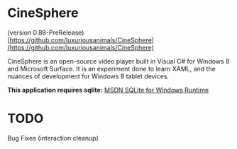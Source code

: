 CineSphere 
==========
(version 0.88-PreRelease) [https://github.com/luxuriousanimals/CineSphere](https://github.com/luxuriousanimals/CineSphere)

CineSphere is an open-source video player built in Visual C# for Windows 8 and Microsoft Surface. It is an experiment done to learn XAML, and the nuances of development for Windows 8 tablet devices. 

**This application requires sqlite:**
[MSDN SQLite for Windows Runtime](http://visualstudiogallery.msdn.microsoft.com/23f6c55a-4909-4b1f-80b1-25792b11639e)

 


TODO
====


Bug Fixes (interaction cleanup)